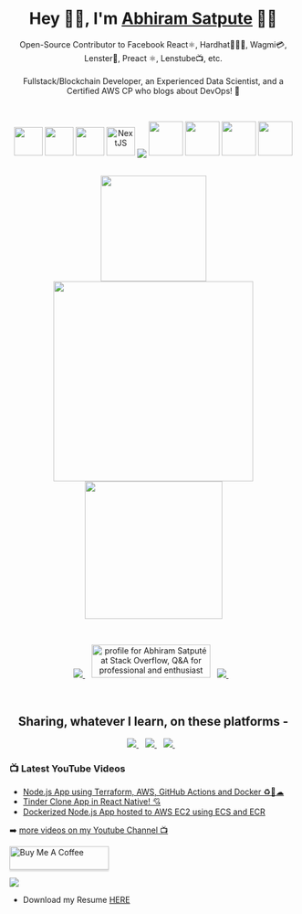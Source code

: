 <h1 align='center'>
  Hey 👋🏻,  I'm   <a href="https://abhiramsatpute.vercel.app" target="_blank">
  Abhiram Satpute</a> 👨‍💻
</h1>
<p align='center'>
  Open-Source Contributor to Facebook React⚛, Hardhat👷🏻‍♂️, Wagmi💳, Lenster🌿, Preact ⚛, Lenstube📺, etc. <br/><br/>Fullstack/Blockchain Developer, an Experienced Data Scientist, and a Certified AWS CP who blogs about DevOps! 🚀
</p>
<br>

<p align="center">
  <img src="https://cdn.jsdelivr.net/gh/devicons/devicon/icons/javascript/javascript-original.svg" width="50" height="50"/>
  <img src="https://cdn.jsdelivr.net/gh/devicons/devicon/icons/python/python-original.svg" width="50" height="50"/>
  <img src="https://cdn.jsdelivr.net/gh/devicons/devicon/icons/react/react-original.svg" width="50" height="50"/>
  <img src="https://cdn.jsdelivr.net/gh/devicons/devicon/icons/nextjs/nextjs-original.svg" width="50" height="50" alt="NextJS" />

  
<img align="center" src="https://github-readme-stats.vercel.app/api/top-langs/?username=abhiram11&layout=compact&theme=tokyonight&hide_border=true" />
  
  <img src="https://cdn.jsdelivr.net/gh/devicons/devicon/icons/graphql/graphql-plain-wordmark.svg" width="60" height="60" />
  <img src="https://cdn.jsdelivr.net/gh/devicons/devicon/icons/firebase/firebase-plain-wordmark.svg" width="60" height="60"  />
  <img src="https://cdn.jsdelivr.net/gh/devicons/devicon/icons/docker/docker-original-wordmark.svg" width="60" height="60"  />
  <img src="https://cdn.jsdelivr.net/gh/devicons/devicon/icons/amazonwebservices/amazonwebservices-plain-wordmark.svg" width="60" height="60" />

  <br>
  <br>
  
</p>

<p align='center'>
  <a href="#"><img src="https://abhiram11.github.io/images/name-sketch-crop.gif" width="185"></a>
  <a href="#"><img src="https://github-readme-stats.vercel.app/api?username=abhiram11&show_icons=true&count_private=true&theme=dark" width="350"></a>
  <a href="#"><img src="https://drive.google.com/file/d/1vomiKPT8QVjOIUBwa4F2JNQ5D12Ojlpu/view?usp=sharing" width="241"></a>
</p>
<br>

<p align='center'>
 
  <a href="https://www.linkedin.com/in/abhiram-satpute/" target="_blank">
    <img src="https://img.shields.io/badge/linkedin-%230077B5.svg?&style=for-the-badge&logo=linkedin&logoColor=white" />
  </a>&nbsp;&nbsp;
  <a href="https://stackoverflow.com/users/8185479/abhiram-satput%c3%a9"><img src="https://stackoverflow.com/users/flair/8185479.png?theme=dark" width="208" height="58" alt="profile for Abhiram Satput&#233; at Stack Overflow, Q&amp;A for professional and enthusiast programmers" title="More than 115K+ Profiles Reached as well!"/></a>&nbsp;&nbsp;
  <a href="https://twitter.com/abhiram_satpute" target="_blank">
    <img src="https://img.shields.io/badge/twitter-%231DA1F2.svg?&style=for-the-badge&logo=twitter&logoColor=white" />        
  </a>&nbsp;&nbsp;
  
</p>
<br>

<h2 align='center'>
  Sharing, whatever I learn, on these platforms -
</h2>
<p align='center'>
  <a href="https://www.youtube.com/channel/UCfk8qjnhHsVTuygD9fwlx7g" target="_blank">
    <img src="https://img.shields.io/badge/youtube-%23FF0000.svg?&style=for-the-badge&logo=youtube&logoColor=white" />        
  </a>&nbsp;&nbsp;
  <a href="https://github.com/abhiram11" target="_blank">
    <img src="https://img.shields.io/badge/Github-grey.svg?&style=for-the-badge&logo=github&logoColor=white" />
  </a>&nbsp;&nbsp;
    <a href="https://abhiramsatpute.hashnode.dev" target="_blank">
    <img src="https://img.shields.io/badge/Hashnode-2962FF?style=for-the-badge&logo=hashnode&logoColor=white" />
  </a>&nbsp;&nbsp;
</p>

### 📺 Latest YouTube Videos

<!-- YOUTUBE:START -->
- [Node.js App using Terraform, AWS, GitHub Actions and Docker ♻🔁☁](https://www.youtube.com/watch?v=jhDv3G2nRNQ)
- [Tinder Clone App in React Native! 💘](https://www.youtube.com/watch?v=PdPoZLLXtUY)
- [Dockerized Node.js App hosted to AWS EC2 using ECS and ECR](https://www.youtube.com/watch?v=-zMZF-MCIvc)
<!-- YOUTUBE:END -->

➡️ [more videos on my Youtube Channel 📺](https://www.youtube.com/channel/UCfk8qjnhHsVTuygD9fwlx7g)

<a href="https://www.buymeacoffee.com/abhiramsatpute" target="_blank"><img src="https://www.buymeacoffee.com/assets/img/custom_images/orange_img.png" alt="Buy Me A Coffee" style="height: 41px !important;width: 174px !important;box-shadow: 0px 3px 2px 0px rgba(190, 190, 190, 0.5) !important;-webkit-box-shadow: 0px 3px 2px 0px rgba(190, 190, 190, 0.5) !important;" ></a>


<!-- <p align='center'> -->

![](https://estruyf-github.azurewebsites.net/api/VisitorHit?user=abhiram11&repo=abhiram11countColorcountColor&countColor=%237B1E7A)

- Download my Resume [HERE](https://drive.google.com/file/d/1YfaLOi4PuAdz_80h6b-5wedPaJWJQ9Dw/view?usp=sharing)
